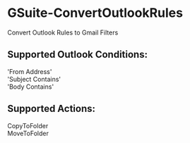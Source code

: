 # GSuite-ConvertOutlookRules
Convert Outlook Rules to Gmail Filters

## Supported Outlook Conditions:
'From Address'  
'Subject Contains'  
'Body Contains'  

## Supported Actions:
CopyToFolder  
MoveToFolder
